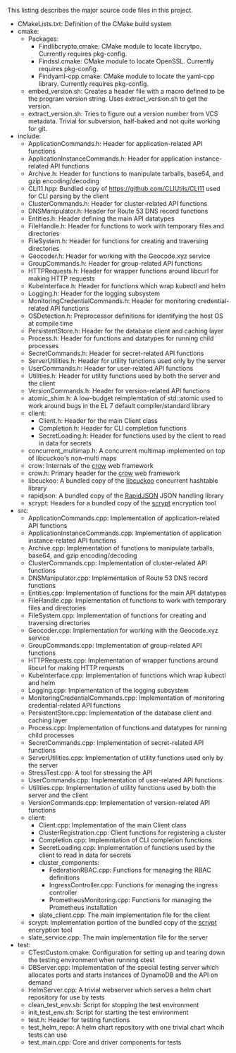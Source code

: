This listing describes the major source code files in this project. 

- CMakeLists.txt: Definition of the CMake build system
- cmake:
	- Packages:
		- Findlibcrypto.cmake: CMake module to locate libcrytpo. Currently requires pkg-config. 
		- Findssl.cmake: CMake module to locate OpenSSL. Currently requires pkg-config. 
		- Findyaml-cpp.cmake: CMake module to locate the yaml-cpp library. Currently requires pkg-config. 
	- embed_version.sh: Creates a header file with a macro defined to be the program version string. Uses extract_version.sh to get the version. 
	- extract_version.sh: Tries to figure out a version number from VCS metadata. Trivial for subversion, half-baked and not quite working for git. 
- include:
	- ApplicationCommands.h: Header for application-related API functions
	- ApplicationInstanceCommands.h: Header for application instance-related API functions
	- Archive.h: Header for functions to manipulate tarballs, base64, and gzip encoding/decoding
	- CLI11.hpp: Bundled copy of https://github.com/CLIUtils/CLI11 used for CLI parsing by the client
	- ClusterCommands.h: Header for cluster-related API functions
	- DNSManipulator.h: Header for Route 53 DNS record functions
	- Entities.h: Header defining the main API datatypes
	- FileHandle.h: Header for functions to work with temporary files and directories
	- FileSystem.h: Header for functions for creating and traversing directories
	- Geocoder.h: Header for working with the Geocode.xyz service
	- GroupCommands.h: Header for group-related API functions
	- HTTPRequests.h: Header for wrapper functions around libcurl for making HTTP requests
	- KubeInterface.h: Header for functions which wrap kubectl and helm
	- Logging.h: Header for the logging subsystem
	- MonitoringCredentialCommands.h: Header for monitoring credential-related API functions
	- OSDetection.h: Preprocessor definitions for identifying the host OS at compile time
	- PersistentStore.h: Header for the database client and caching layer
	- Process.h: Header for functions and datatypes for running child processes
	- SecretCommands.h: Header for secret-related API functions
	- ServerUtilities.h: Header for utility functions used only by the server
	- UserCommands.h: Header for user-related API functions
	- Utilities.h: Header for utility functions used by both the server and the client
	- VersionCommands.h: Header for version-related API functions
	- atomic_shim.h: A low-budget reimplemtation of std::atomic used to work around bugs in the EL 7 default compiler/standard library
	- client: 
		- Client.h: Header for the main Client class
		- Completion.h: Header for CLI completion functions
		- SecretLoading.h: Header for functions used by the client to read in data for secrets
	- concurrent_multimap.h: A concurrent multimap implemented on top of libcuckoo's non-multi maps
	- crow: Internals of the [crow](https://github.com/ipkn/crow) web framework
	- crow.h: Primary header for the [crow](https://github.com/ipkn/crow) web framework
	- libcuckoo: A bundled copy of the [libcuckoo](https://github.com/efficient/libcuckoo) concurrent hashtable library
	- rapidjson: A bundled copy of the [RapidJSON](http://rapidjson.org) JSON handling library
	- scrypt: Headers for a bundled copy of the [scrypt](http://www.tarsnap.com/scrypt.html) encryption tool
- src:
	- ApplicationCommands.cpp: Implementation of application-related API functions
	- ApplicationInstanceCommands.cpp: Implementation of application instance-related API functions
	- Archive.cpp: Implementation of functions to manipulate tarballs, base64, and gzip encoding/decoding
	- ClusterCommands.cpp: Implementation of cluster-related API functions
	- DNSManipulator.cpp: Implementation of Route 53 DNS record functions
	- Entities.cpp: Implementation of functions for the main API datatypes
	- FileHandle.cpp: Implementation of functions to work with temporary files and directories
	- FileSystem.cpp: Implementation of functions for creating and traversing directories
	- Geocoder.cpp: Implementation for working with the Geocode.xyz service 
	- GroupCommands.cpp: Implementation of group-related API functions
	- HTTPRequests.cpp: Implementation of wrapper functions around libcurl for making HTTP requests
	- KubeInterface.cpp: Implementation of functions which wrap kubectl and helm
	- Logging.cpp: Implementation of the logging subsystem
	- MonitoringCredentialCommands.cpp: Implementation of monitoring credential-related API functions
	- PersistentStore.cpp: Implementation of the database client and caching layer
	- Process.cpp: Implementation of functions and datatypes for running child processes
	- SecretCommands.cpp: Implementation of secret-related API functions
	- ServerUtilities.cpp: Implementation of utility functions used only by the server
	- StressTest.cpp: A tool for stressing the API
	- UserCommands.cpp: Implementation of user-related API functions
	- Utilities.cpp: Implementation of utility functions used by both the server and the client
	- VersionCommands.cpp: Implementation of version-related API functions
	- client: 
		- Client.cpp: Implementation of the main Client class
		- ClusterRegistration.cpp: Client functions for registering a cluster
		- Completion.cpp: Implemntation of CLI completion functions
		- SecretLoading.cpp: Implementation of functions used by the client to read in data for secrets
		- cluster_components: 
			- FederationRBAC.cpp: Functions for managing the RBAC definitions
			- IngressController.cpp: Functions for managing the ingress controller
			- PrometheusMonitoring.cpp: Functions for managing the Prometheus installation
		- slate_client.cpp: The main implementation file for the client
	- scrypt: Implementation portion of the bundled copy of the [scrypt](http://www.tarsnap.com/scrypt.html) encryption tool
	- slate_service.cpp: The main implementation file for the server
- test:
	- CTestCustom.cmake: Configuration for setting up and tearing down the testing environment when running ctest
	- DBServer.cpp: Implementation of the special testing server which allocates ports and starts instances of DynamoDB and the API on demand
	- HelmServer.cpp: A trivial webserver which serves a helm chart repository for use by tests
	- clean_test_env.sh: Script for stopping the test environment
	- init_test_env.sh: Script for starting the test environment
	- test.h: Header for testing functions
	- test_helm_repo: A helm chart repository with one trivial chart whcih tests can use
	- test_main.cpp: Core and driver components for tests